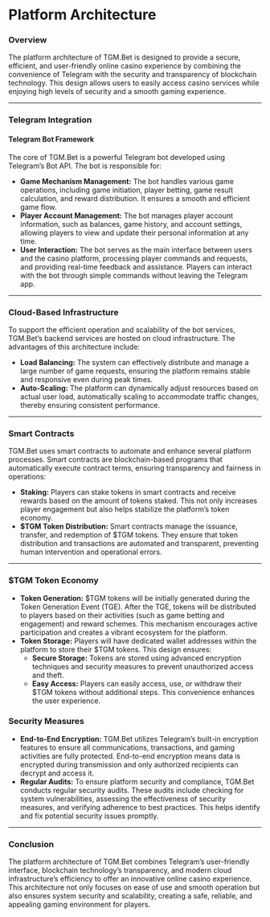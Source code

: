 # Platform Architecture

### **Overview**

The platform architecture of TGM.Bet is designed to provide a secure, efficient, and user-friendly online casino experience by combining the convenience of Telegram with the security and transparency of blockchain technology. This design allows users to easily access casino services while enjoying high levels of security and a smooth gaming experience.

***

### **Telegram Integration**

#### **Telegram Bot Framework**

The core of TGM.Bet is a powerful Telegram bot developed using Telegram’s Bot API. The bot is responsible for:

* **Game Mechanism Management:** The bot handles various game operations, including game initiation, player betting, game result calculation, and reward distribution. It ensures a smooth and efficient game flow.
* **Player Account Management:** The bot manages player account information, such as balances, game history, and account settings, allowing players to view and update their personal information at any time.
* **User Interaction:** The bot serves as the main interface between users and the casino platform, processing player commands and requests, and providing real-time feedback and assistance. Players can interact with the bot through simple commands without leaving the Telegram app.

***

### **Cloud-Based Infrastructure**

To support the efficient operation and scalability of the bot services, TGM.Bet’s backend services are hosted on cloud infrastructure. The advantages of this architecture include:

* **Load Balancing:** The system can effectively distribute and manage a large number of game requests, ensuring the platform remains stable and responsive even during peak times.
* **Auto-Scaling:** The platform can dynamically adjust resources based on actual user load, automatically scaling to accommodate traffic changes, thereby ensuring consistent performance.

***

### **Smart Contracts**

TGM.Bet uses smart contracts to automate and enhance several platform processes. Smart contracts are blockchain-based programs that automatically execute contract terms, ensuring transparency and fairness in operations:

* **Staking:** Players can stake tokens in smart contracts and receive rewards based on the amount of tokens staked. This not only increases player engagement but also helps stabilize the platform’s token economy.
* **$TGM Token Distribution:** Smart contracts manage the issuance, transfer, and redemption of $TGM tokens. They ensure that token distribution and transactions are automated and transparent, preventing human intervention and operational errors.

***

### **$TGM Token Economy**

* **Token Generation:** $TGM tokens will be initially generated during the Token Generation Event (TGE). After the TGE, tokens will be distributed to players based on their activities (such as game betting and engagement) and reward schemes. This mechanism encourages active participation and creates a vibrant ecosystem for the platform.
* **Token Storage:** Players will have dedicated wallet addresses within the platform to store their $TGM tokens. This design ensures:
  * **Secure Storage:** Tokens are stored using advanced encryption techniques and security measures to prevent unauthorized access and theft.
  * **Easy Access:** Players can easily access, use, or withdraw their $TGM tokens without additional steps. This convenience enhances the user experience.

### **Security Measures**

* **End-to-End Encryption:** TGM.Bet utilizes Telegram’s built-in encryption features to ensure all communications, transactions, and gaming activities are fully protected. End-to-end encryption means data is encrypted during transmission and only authorized recipients can decrypt and access it.
* **Regular Audits:** To ensure platform security and compliance, TGM.Bet conducts regular security audits. These audits include checking for system vulnerabilities, assessing the effectiveness of security measures, and verifying adherence to best practices. This helps identify and fix potential security issues promptly.

***

### **Conclusion**

The platform architecture of TGM.Bet combines Telegram’s user-friendly interface, blockchain technology’s transparency, and modern cloud infrastructure’s efficiency to offer an innovative online casino experience. This architecture not only focuses on ease of use and smooth operation but also ensures system security and scalability, creating a safe, reliable, and appealing gaming environment for players.
